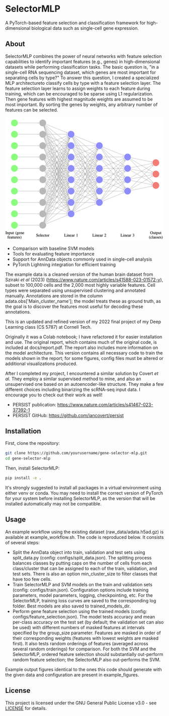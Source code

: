 # SelectorMLP

A PyTorch-based feature selection and classification framework for high-dimensional biological data such as single-cell gene expression.

## About

SelectorMLP combines the power of neural networks with feature selection capabilities to identify important features (e.g., genes) in high-dimensional datasets while performing classification tasks. The basic question is, "in a single-cell RNA sequencing dataset, which genes are most important for separating cells by type?" To answer this question, I created a specialized MLP architectureto classify cells by type with a feature selection layer. The feature selection layer learns to assign weights to each feature during training, which can be encouraged to be sparse using L1 regularization. Then gene features with highest magnitude weights are assumed to be most important. By sorting the genes by weights, any arbitrary number of features can be selected.

![Feature Selection Layer Architecture](docs/architecture.png)

- Comparison with baseline SVM models
- Tools for evaluating feature importance
- Support for AnnData objects commonly used in single-cell analysis
- PyTorch Lightning integration for efficient training

The example data is a cleaned version of the human brain dataset from Sziraki *et al* (2023) (https://www.nature.com/articles/s41588-023-01572-y), subset to 100,000 cells and the 2,000 most highly variable features. Cell types were separated using unsupervised clustering and annotated manually. Annotations are stored in the column adata.obs['Main_cluster_name']; the model treats these as ground truth, as the goal is to discover the features most useful for decoding these annotations.

This is an updated and refined version of my 2022 final project of my Deep Learning class (CS 5787) at Cornell Tech. 

Originally it was a Colab notebook; I have refactored it for easier installation and use. The original report, which contains much of the original code, is included at docs/report.pdf. The report also includes more information on the model architecture. This version contains all necessary code to train the models shown in the report; for some figures, config files must be altered or additional visualizations produced.

After I completed my project, I encountered a similar solution by Covert *et al.* They employ a similar supervised method to mine, and also an unsupervised one based on an autoencoder-like structure. They make a few different choices including binarizing the scRNA-seq input data. I encourage you to check out their work as well!
- PERSIST publication: https://www.nature.com/articles/s41467-023-37392-1
- PERSIST GitHub: https://github.com/iancovert/persist

## Installation

First, clone the repository:
```bash
git clone https://github.com/yourusername/gene-selector-mlp.git
cd gene-selector-mlp
```

Then, install SelectorMLP:
```bash
pip install -e .
```
It's strongly suggested to install all packages in a virtual environment using either venv or conda. You may need to install the correct version of PyTorch for your system before installing SelectorMLP, as the version that will be installed automatically may not be compatible.

## Usage

An example workflow using the existing dataset (raw_data/adata.h5ad.gz) is available at example_workflow.sh. The code is reproduced below.
It consists of several steps:
- Split the AnnData object into train, validation and test sets using split_data.py (config: configs/split_data.json). The splitting process balances classes by putting caps on the number of cells from each class/cluster that can be assigned to each of the train, validation, and test sets. There is also an option min_cluster_size to filter classes that have too few cells.
- Train SelectorMLP and SVM models on the train and validation sets (config: configs/train.json). Configuration options include training parameters, model parameters, logging, checkpointing, etc. For the SelectorMLP, training loss curves are saved to the corresponding log folder. Best models are also saved to trained_models_dir.
- Perform gene feature selection using the trained models (config: configs/feature_selection.json). The model tests accuracy and mean per-class accuracy on the test set (by default; the validation set can also be used) with different numbers of masked features at intervals specified by the group_size parameter. Features are masked in order of their corresponding weights (features with lowest weights are masked first). It also tests random orderings of features (averaged across several random orderings) for comparison. For both the SVM and the SelectorMLP, ordered feature selection should substantially out-perform random feature selection; the SelectorMLP also out-performs the SVM.

Example output figures identical to the ones this code should generate with the given data and configuration are present in example_figures.

## License

This project is licensed under the GNU General Public License v3.0 - see [LICENSE](LICENSE) for details.
